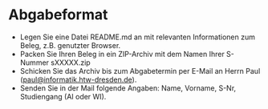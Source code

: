 # Abgabeformat
* Legen Sie eine Datei README.md an mit relevanten Informationen zum Beleg, z.B. genutzter Browser.
* Packen Sie Ihren Beleg in ein ZIP-Archiv mit dem Namen Ihrer S-Nummer sXXXXX.zip
* Schicken Sie das Archiv bis zum Abgabetermin per E-Mail an Herrn Paul (paul@informatik.htw-dresden.de).
* Senden Sie in der Mail folgende Angaben: Name, Vorname, S-Nr, Studiengang (AI oder WI).
